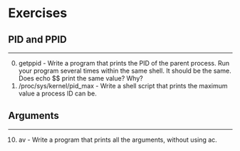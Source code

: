 # Exercises #
## PID and PPID ##
***
00. getppid - Write a program that prints the PID of the parent process. Run your program several times within the same shell. It should be the same. Does echo $$ print the same value? Why?
01. /proc/sys/kernel/pid_max - Write a shell script that prints the maximum value a process ID can be.

## Arguments ##
***
10. av - Write a program that prints all the arguments, without using ac.

